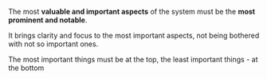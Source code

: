 The most **valuable and important aspects** of the system must be the **most prominent and notable**.

It brings clarity and focus to the most important aspects, not being bothered with not so important ones.

The most important things must be at the top, the least important things - at the bottom